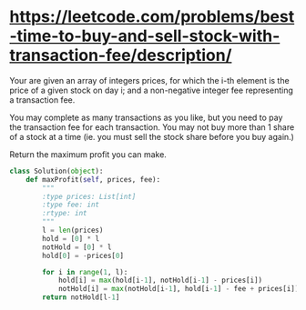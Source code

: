 # https://leetcode.com/problems/best-time-to-buy-and-sell-stock-with-transaction-fee/description/

Your are given an array of integers prices, for which the i-th element is the price of a given stock
on day i; and a non-negative integer fee representing a transaction fee.

You may complete as many transactions as you like, but you need to pay the transaction fee for each
transaction. You may not buy more than 1 share of a stock at a time (ie. you must sell the stock
share before you buy again.)

Return the maximum profit you can make.

```python
class Solution(object):
    def maxProfit(self, prices, fee):
        """
        :type prices: List[int]
        :type fee: int
        :rtype: int
        """
        l = len(prices)
        hold = [0] * l
        notHold = [0] * l
        hold[0] = -prices[0]

        for i in range(1, l):
            hold[i] = max(hold[i-1], notHold[i-1] - prices[i])
            notHold[i] = max(notHold[i-1], hold[i-1] - fee + prices[i])
        return notHold[l-1]
```

